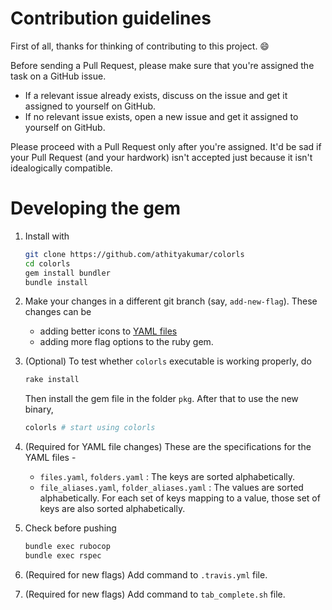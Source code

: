 # Contribution guidelines

First of all, thanks for thinking of contributing to this project. :smile:

Before sending a Pull Request, please make sure that you're assigned the task on a GitHub issue.

- If a relevant issue already exists, discuss on the issue and get it assigned to yourself on GitHub.
- If no relevant issue exists, open a new issue and get it assigned to yourself on GitHub.

Please proceed with a Pull Request only after you're assigned. It'd be sad if your Pull Request (and your hardwork) isn't accepted just because it isn't idealogically compatible.

# Developing the gem

1. Install with

    ```sh
    git clone https://github.com/athityakumar/colorls
    cd colorls
    gem install bundler
    bundle install
    ```

2. Make your changes in a different git branch (say, `add-new-flag`). These changes can be

    - adding better icons to [YAML files](lib/yaml/)
    - adding more flag options to the ruby gem.

3. (Optional) To test whether `colorls` executable is working properly, do
    ```sh
    rake install
    ```
    Then install the gem file in the folder `pkg`. After that to use the new binary,
    ```sh
    colorls # start using colorls
    ```

4. (Required for YAML file changes) These are the specifications for the YAML files -

    - `files.yaml`, `folders.yaml` : The keys are sorted alphabetically.
    - `file_aliases.yaml`, `folder_aliases.yaml` : The values are sorted alphabetically. For each set of keys mapping to a value, those set of keys are also sorted alphabetically.

5. Check before pushing

    ```sh
    bundle exec rubocop
    bundle exec rspec
    ```

6. (Required for new flags) Add command to `.travis.yml` file.

7. (Required for new flags) Add command to `tab_complete.sh` file.
